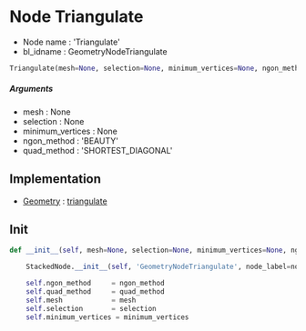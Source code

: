 # Node Triangulate

- Node name : 'Triangulate'
- bl_idname : GeometryNodeTriangulate


``` python
Triangulate(mesh=None, selection=None, minimum_vertices=None, ngon_method='BEAUTY', quad_method='SHORTEST_DIAGONAL', node_label=None, node_color=None)
```
##### Arguments

- mesh : None
- selection : None
- minimum_vertices : None
- ngon_method : 'BEAUTY'
- quad_method : 'SHORTEST_DIAGONAL'

## Implementation

- [Geometry](/docs/GeoNodes/Geometry.md) : [triangulate](/docs/GeoNodes/Geometry.md#triangulate)

## Init

``` python
def __init__(self, mesh=None, selection=None, minimum_vertices=None, ngon_method='BEAUTY', quad_method='SHORTEST_DIAGONAL', node_label=None, node_color=None):

    StackedNode.__init__(self, 'GeometryNodeTriangulate', node_label=node_label, node_color=node_color)

    self.ngon_method     = ngon_method
    self.quad_method     = quad_method
    self.mesh            = mesh
    self.selection       = selection
    self.minimum_vertices = minimum_vertices
```
